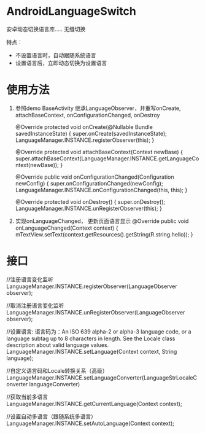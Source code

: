 # AndroidLanguageSwitch
安卓动态切换语言库.....  无缝切换

特点：
* 不设置语言时，自动跟随系统语言
* 设置语言后，立即动态切换为设置语言

# 使用方法
 1. 参照demo BaseActivity 继承LanguageObserver，并重写onCreate, attachBaseContext, onConfigurationChanged, onDestroy

    @Override
    protected void onCreate(@Nullable Bundle savedInstanceState) {
        super.onCreate(savedInstanceState);
        LanguageManager.INSTANCE.registerObserver(this);
    }

    @Override
    protected void attachBaseContext(Context newBase) {
        super.attachBaseContext(LanguageManager.INSTANCE.getLanguageContext(newBase));
    }


    @Override
    public void onConfigurationChanged(Configuration newConfig) {
        super.onConfigurationChanged(newConfig);
        LanguageManager.INSTANCE.onConfigurationChanged(this, this);
    }

    @Override
    protected void onDestroy() {
        super.onDestroy();
        LanguageManager.INSTANCE.unRegisterObserver(this);
    }

2.  实现onLanguageChanged， 更新页面语言显示
    @Override
    public void onLanguageChanged(Context context) {
        mTextView.setText(context.getResources().getString(R.string.hello));
    }

# 接口
//注册语言变化监听
 LanguageManager.INSTANCE.registerObserver(LanguageObserver observer);

//取消注册语言变化监听
 LanguageManager.INSTANCE.unRegisterObserver(LanguageObserver observer);

//设置语言: 语言码为：An ISO 639 alpha-2 or alpha-3 language code, or a language subtag up to 8 characters in length. See the Locale class description about valid language values.
 LanguageManager.INSTANCE.setLanguage(Context context, String language);

//自定义语言码和Locale转换关系（高级）
 LanguageManager.INSTANCE.setLanguageConverter(LanguageStrLocaleConverter languageConverter)

//获取当前多语言
 LanguageManager.INSTANCE.getCurrentLanguage(Context context);

//设置自动多语言（跟随系统多语言）
 LanguageManager.INSTANCE.setAutoLanguage(Context context);










